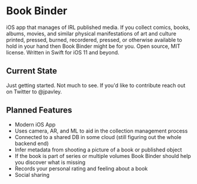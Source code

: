 # Book Binder

iOS app that manages of IRL published media. If you collect comics, books, albums, movies, and similar physical 
manifestations of art and culture printed, pressed, burned, recordered, pressed, or otherwise available to hold in
your hand then Book Binder might be for you. Open source, MIT license. Written in Swift for iOS 11 and beyond.

## Current State

Just getting started. Not much to see. If you'd like to contribute reach out on Twitter to @jpavley.

## Planned Features

- Modern iOS App
- Uses camera, AR, and ML to aid in the collection management process
- Connected to a shared DB in some cloud (still figuring out the whole backend end)
- Infer metadata from shooting a picture of a book or published object
- If the book is part of series or multiple volumes Book Binder should help you discover what is missing
- Records your personal rating and feeling about a book
- Social sharing
